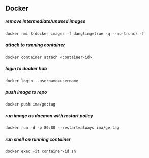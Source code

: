 ## Docker

##### remove intermediate/unused images
`docker rmi $(docker images -f dangling=true -q --no-trunc) -f`

##### attach to running container
`docker container attach <container-id>`

##### login to docker hub
`docker login --username=username`

##### push image to repo
`docker push ima/ge:tag`

##### run image as daemon with restart policy
`docker run -d -p 80:80 --restart=always ima/ge:tag`

##### run shell on running container
`docker exec -it container-id sh`